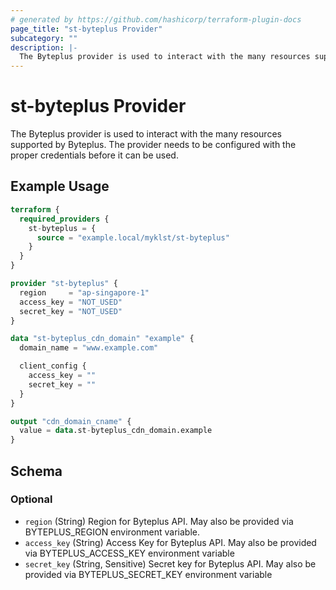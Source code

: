 ```yaml
---
# generated by https://github.com/hashicorp/terraform-plugin-docs
page_title: "st-byteplus Provider"
subcategory: ""
description: |-
  The Byteplus provider is used to interact with the many resources supported by Byteplus. The provider needs to be configured with the proper credentials before it can be used.
---
```


# st-byteplus Provider

The Byteplus provider is used to interact with the many resources supported by Byteplus. The provider needs to be configured with the proper credentials before it can be used.

## Example Usage

```terraform
terraform {
  required_providers {
    st-byteplus = {
      source = "example.local/myklst/st-byteplus"
    }
  }
}

provider "st-byteplus" {
  region     = "ap-singapore-1"
  access_key = "NOT_USED"
  secret_key = "NOT_USED"
}

data "st-byteplus_cdn_domain" "example" {
  domain_name = "www.example.com"

  client_config {
    access_key = ""
    secret_key = ""
  }
}

output "cdn_domain_cname" {
  value = data.st-byteplus_cdn_domain.example
}
```

<!-- schema generated by tfplugindocs -->
## Schema

### Optional

- `region` (String) Region for Byteplus API. May also be provided via BYTEPLUS_REGION environment variable.
- `access_key` (String) Access Key for Byteplus API. May also be provided via BYTEPLUS_ACCESS_KEY environment variable
- `secret_key` (String, Sensitive) Secret key for Byteplus API. May also be provided via BYTEPLUS_SECRET_KEY environment variable
